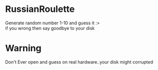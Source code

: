# RussianRoulette
Generate random number 1-10 and guess it :> <br>
if you wrong then say goodbye to your disk
# Warning
Don't Ever open and guess on real hardware..your disk might corrupted
